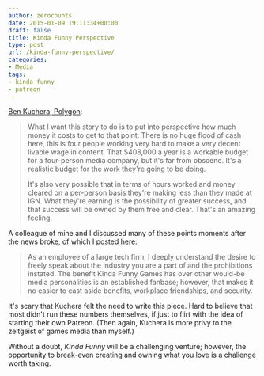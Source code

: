 ```yaml
---
author: zerocounts
date: 2015-01-09 19:11:34+00:00
draft: false
title: Kinda Funny Perspective
type: post
url: /kinda-funny-perspective/
categories:
- Media
tags:
- kinda funny
- patreon
---
```


[Ben Kuchera, Polygon](http://www.polygon.com/2015/1/9/7520193/ign-greg-miller-indie):

> What I want this story to do is to put into perspective how much money it costs to get to that point. There is no huge flood of cash here, this is four people working very hard to make a very decent livable wage in content. That $408,000 a year is a workable budget for a four-person media company, but it's far from obscene. It's a realistic budget for the work they're going to be doing.
>
> It's also very possible that in terms of hours worked and money cleared on a per-person basis they're making less than they made at IGN. What they're earning is the possibility of greater success, and that success will be owned by them free and clear. That's an amazing feeling.

A colleague of mine and I discussed many of these points moments after the news broke, of which I posted [here](https://www.zerocounts.net/2015/01/05/greg-miller-colin-moriarty-nick-scarpino-and-tim-gettys-quit-ign/):

> As an employee of a large tech firm, I deeply understand the desire to freely speak about the industry you are a part of and the prohibitions instated. The benefit Kinda Funny Games has over other would-be media personalities is an established fanbase; however, that makes it no easier to cast aside benefits, workplace friendships, and security.

It's scary that Kuchera felt the need to write this piece. Hard to believe that most didn't run these numbers themselves, if just to flirt with the idea of starting their own Patreon. (Then again, Kuchera is more privy to the zeitgeist of games media than myself.)

Without a doubt, _Kinda Funny_ will be a challenging venture; however, the opportunity to break-even creating and owning what you love is a challenge worth taking.
